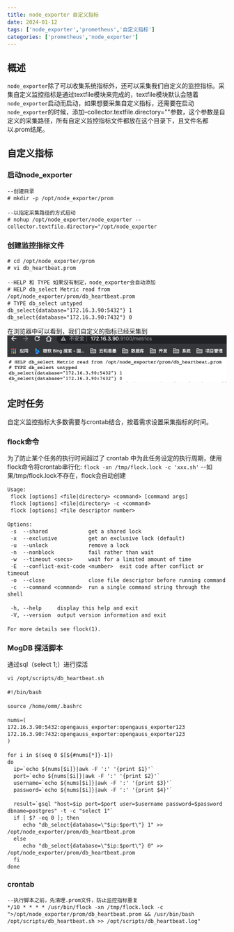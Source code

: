```yaml
---
title: node_exporter 自定义指标
date: 2024-01-12
tags: ['node_exporter','prometheus','自定义指标']  
categories: ['prometheus','node_exporter']
---
```


## 概述

`node_exporter`除了可以收集系统指标外，还可以采集我们自定义的监控指标。采集自定义监控指标是通过textfile模块来完成的，textfile模块默认会随着`node_exporter`启动而启动，如果想要采集自定义指标，还需要在启动`node_exporter`的时候，添加–collector.textfile.directory=""参数，这个参数是自定义的采集路径，所有自定义监控指标文件都放在这个目录下，且文件名都以.prom结尾。

## 自定义指标

### 启动node_exporter

```shell
--创建目录
# mkdir -p /opt/node_exporter/prom

--以指定采集路径的方式启动
# nohup /opt/node_exporter/node_exporter --collector.textfile.directory="/opt/node_exporter
```

### 创建监控指标文件

```shell
# cd /opt/node_exporter/prom
# vi db_heartbeat.prom

--HELP 和 TYPE 如果没有制定，node_exporter会自动添加
# HELP db_select Metric read from /opt/node_exporter/prom/db_heartbeat.prom
# TYPE db_select untyped
db_select{database="172.16.3.90:5432"} 1
db_select{database="172.16.3.90:7432"} 0
```

在浏览器中可以看到，我们自定义的指标已经采集到
![Alt text](image.png)

## 定时任务

自定义监控指标大多数需要与crontab结合，按着需求设置采集指标的时间。

### flock命令

为了防止某个任务的执行时间超过了 crontab 中为此任务设定的执行周期，使用flock命令将crontab串行化:
`flock -xn /tmp/flock.lock -c 'xxx.sh'` --如果/tmp/flock.lock不存在，flock会自动创建

```shell
Usage:
 flock [options] <file|directory> <command> [command args]
 flock [options] <file|directory> -c <command>
 flock [options] <file descriptor number>

Options:
 -s  --shared             get a shared lock
 -x  --exclusive          get an exclusive lock (default)
 -u  --unlock             remove a lock
 -n  --nonblock           fail rather than wait
 -w  --timeout <secs>     wait for a limited amount of time
 -E  --conflict-exit-code <number>  exit code after conflict or timeout
 -o  --close              close file descriptor before running command
 -c  --command <command>  run a single command string through the shell

 -h, --help     display this help and exit
 -V, --version  output version information and exit

For more details see flock(1).
```

### MogDB 探活脚本

通过sql（select 1;）进行探活

```shell
vi /opt/scripts/db_heartbeat.sh

#!/bin/bash

source /home/omm/.bashrc

nums=(
172.16.3.90:5432:opengauss_exporter:opengauss_exporter123
172.16.3.90:7432:opengauss_exporter:opengauss_exporter123
)

for i in $(seq 0 $[${#nums[*]}-1])
do
  ip=`echo ${nums[$i]}|awk -F ':' '{print $1}'`
  port=`echo ${nums[$i]}|awk -F ':' '{print $2}'`
  username=`echo ${nums[$i]}|awk -F ':' '{print $3}'`
  password=`echo ${nums[$i]}|awk -F ':' '{print $4}'`

  result=`gsql "host=$ip port=$port user=$username password=$password dbname=postgres" -t -c "select 1"`
  if [ $? -eq 0 ]; then
     echo "db_select{database=\"$ip:$port\"} 1" >> /opt/node_exporter/prom/db_heartbeat.prom
  else
     echo "db_select{database=\"$ip:$port\"} 0" >> /opt/node_exporter/prom/db_heartbeat.prom
  fi
done
```

### crontab

```shell
--执行脚本之前，先清理.prom文件，防止监控指标重复
*/10 * * * * /usr/bin/flock -xn /tmp/flock.lock -c ">/opt/node_exporter/prom/db_heartbeat.prom && /usr/bin/bash /opt/scripts/db_heartbeat.sh >> /opt/scripts/db_heartbeat.log"
```

